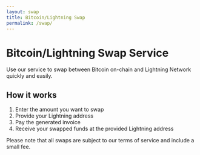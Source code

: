 ```yaml
---
layout: swap
title: Bitcoin/Lightning Swap
permalink: /swap/
---
```


# Bitcoin/Lightning Swap Service

Use our service to swap between Bitcoin on-chain and Lightning Network quickly and easily.

## How it works

1. Enter the amount you want to swap
2. Provide your Lightning address
3. Pay the generated invoice
4. Receive your swapped funds at the provided Lightning address

Please note that all swaps are subject to our terms of service and include a small fee.

<div id="swap-interface"></div>
